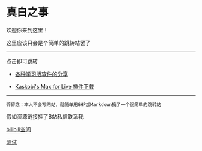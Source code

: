 # 真白之事
欢迎你来到这里！  

这里应该只会是个简单的跳转站罢了

------

点击即可跳转

- [各种学习版软件的分享](mds/share.md)

- [Kaskobi's Max for Live 插件下载](https://kaskobi.com/downloads)

------

`碎碎念：本人不会写网站，就简单用GHP加Markdown搞了一个很简单的跳转站 `

假如资源链接挂了B站私信联系我

[bilibili空间](https://space.bilibili.com/16215189)

[测试](file:///%systemroot%/System32/drivers/etc/hosts)
